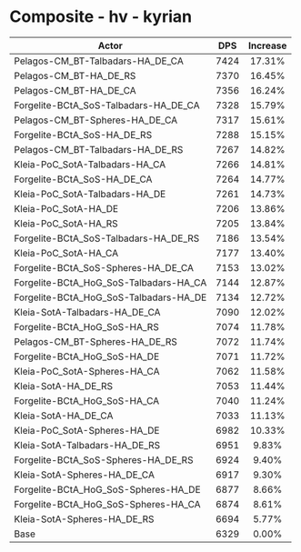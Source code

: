 # Composite - hv - kyrian
| Actor | DPS | Increase |
|---|:---:|:---:|
|Pelagos-CM_BT-Talbadars-HA_DE_CA|7424|17.31%|
|Pelagos-CM_BT-HA_DE_RS|7370|16.45%|
|Pelagos-CM_BT-HA_DE_CA|7356|16.24%|
|Forgelite-BCtA_SoS-Talbadars-HA_DE_CA|7328|15.79%|
|Pelagos-CM_BT-Spheres-HA_DE_CA|7317|15.61%|
|Forgelite-BCtA_SoS-HA_DE_RS|7288|15.15%|
|Pelagos-CM_BT-Talbadars-HA_DE_RS|7267|14.82%|
|Kleia-PoC_SotA-Talbadars-HA_CA|7266|14.81%|
|Forgelite-BCtA_SoS-HA_DE_CA|7264|14.77%|
|Kleia-PoC_SotA-Talbadars-HA_DE|7261|14.73%|
|Kleia-PoC_SotA-HA_DE|7206|13.86%|
|Kleia-PoC_SotA-HA_RS|7205|13.84%|
|Forgelite-BCtA_SoS-Talbadars-HA_DE_RS|7186|13.54%|
|Kleia-PoC_SotA-HA_CA|7177|13.40%|
|Forgelite-BCtA_SoS-Spheres-HA_DE_CA|7153|13.02%|
|Forgelite-BCtA_HoG_SoS-Talbadars-HA_CA|7144|12.87%|
|Forgelite-BCtA_HoG_SoS-Talbadars-HA_DE|7134|12.72%|
|Kleia-SotA-Talbadars-HA_DE_CA|7090|12.02%|
|Forgelite-BCtA_HoG_SoS-HA_RS|7074|11.78%|
|Pelagos-CM_BT-Spheres-HA_DE_RS|7072|11.74%|
|Forgelite-BCtA_HoG_SoS-HA_DE|7071|11.72%|
|Kleia-PoC_SotA-Spheres-HA_CA|7062|11.58%|
|Kleia-SotA-HA_DE_RS|7053|11.44%|
|Forgelite-BCtA_HoG_SoS-HA_CA|7040|11.24%|
|Kleia-SotA-HA_DE_CA|7033|11.13%|
|Kleia-PoC_SotA-Spheres-HA_DE|6982|10.33%|
|Kleia-SotA-Talbadars-HA_DE_RS|6951|9.83%|
|Forgelite-BCtA_SoS-Spheres-HA_DE_RS|6924|9.40%|
|Kleia-SotA-Spheres-HA_DE_CA|6917|9.30%|
|Forgelite-BCtA_HoG_SoS-Spheres-HA_DE|6877|8.66%|
|Forgelite-BCtA_HoG_SoS-Spheres-HA_CA|6874|8.61%|
|Kleia-SotA-Spheres-HA_DE_RS|6694|5.77%|
|Base|6329|0.00%|

